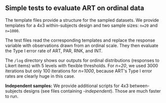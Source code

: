 ## Simple tests to evaluate ART on ordinal data

The template files provide a structure for the sampled datasets. We provide templates for a 4x3 within-subjects design and two sample sizes: ``n=20`` and ``n=1000``.

The test files read the corresponding templates and replace the response variable with observations drawn from an ordinal scale. They then evaluate the Type I error rate of ART, PAR, RNK, and INT. 

The ``/log`` directory shows our outputs for ordinal distributions (responses to Likert items) with 5 levels with flexible thresholds. For *n=20*, we used 3000 iterations but only 100 iterations for *n=1000*, because ART's Type I error rates are clearly huge in this case. 

**Independent samples:** We provide additional scripts for 4x3 between-subjects designs (see files containing *-independent*). Those are much faster to run.